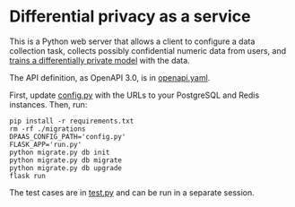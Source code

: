 # Differential privacy as a service

This is a Python web server that allows a client to configure a data collection task, collects possibly confidential numeric data from users, and [trains a differentially private model](https://diffprivlib.readthedocs.io/en/latest/) with the data.

The API definition, as OpenAPI 3.0, is in [openapi.yaml](https://github.com/scottcwang/dpaas/blob/master/openapi.yaml).

First, update [config.py](https://github.com/scottcwang/dpaas/blob/master/config.py) with the URLs to your PostgreSQL and Redis instances. Then, run:

```
pip install -r requirements.txt
rm -rf ./migrations
DPAAS_CONFIG_PATH='config.py'
FLASK_APP='run.py'
python migrate.py db init
python migrate.py db migrate
python migrate.py db upgrade
flask run
```

The test cases are in [test.py](https://github.com/scottcwang/dpaas/blob/master/test.py) and can be run in a separate session.
